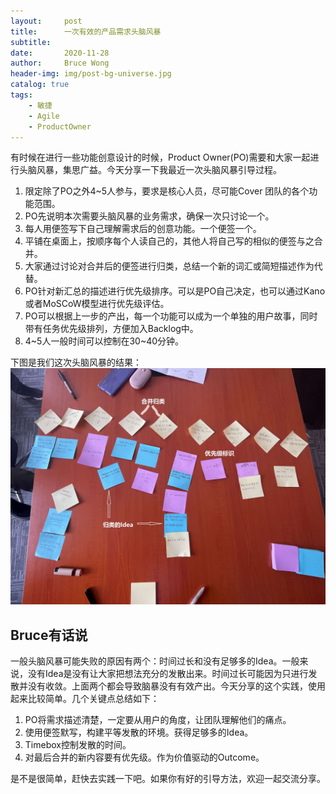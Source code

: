 ```yaml
---
layout:     post
title:      一次有效的产品需求头脑风暴
subtitle:   
date:       2020-11-28
author:     Bruce Wong
header-img: img/post-bg-universe.jpg 
catalog: true
tags:
    - 敏捷
    - Agile
    - ProductOwner
---
```


有时候在进行一些功能创意设计的时候，Product Owner(PO)需要和大家一起进行头脑风暴，集思广益。今天分享一下我最近一次头脑风暴引导过程。
1. 限定除了PO之外4~5人参与，要求是核心人员，尽可能Cover 团队的各个功能范围。  
2. PO先说明本次需要头脑风暴的业务需求，确保一次只讨论一个。  
3. 每人用便签写下自己理解需求后的创意功能。一个便签一个。  
4. 平铺在桌面上，按顺序每个人读自己的，其他人将自己写的相似的便签与之合并。  
5. 大家通过讨论对合并后的便签进行归类，总结一个新的词汇或简短描述作为代替。  
6. PO针对新汇总的描述进行优先级排序。可以是PO自己决定，也可以通过Kano或者MoSCoW模型进行优先级评估。  
7. PO可以根据上一步的产出，每一个功能可以成为一个单独的用户故事，同时带有任务优先级排列，方便加入Backlog中。  
8. 4~5人一般时间可以控制在30~40分钟。  

下图是我们这次头脑风暴的结果：  
![mind storming](/img/scrum/mindstorming.jpg)

## Bruce有话说  
一般头脑风暴可能失败的原因有两个：时间过长和没有足够多的Idea。一般来说，没有Idea是没有让大家把想法充分的发散出来。时间过长可能因为只进行发散并没有收敛。上面两个都会导致脑暴没有有效产出。今天分享的这个实践，使用起来比较简单。几个关键点总结如下：  
1. PO将需求描述清楚，一定要从用户的角度，让团队理解他们的痛点。  
2. 使用便签默写，构建平等发散的环境。获得足够多的Idea。  
3. Timebox控制发散的时间。  
4. 对最后合并的新内容要有优先级。作为价值驱动的Outcome。  

是不是很简单，赶快去实践一下吧。如果你有好的引导方法，欢迎一起交流分享。
